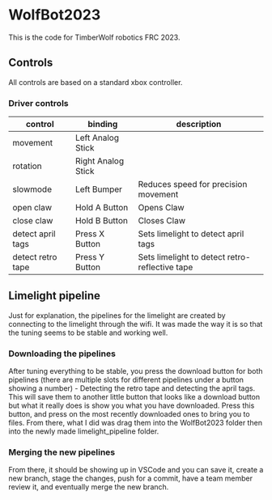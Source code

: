 # WolfBot2023

This is the code for TimberWolf robotics FRC 2023.

## Controls

All controls are based on a standard xbox controller.

### Driver controls

| control           | binding            | description                                    |
| ----------------- | ------------------ | ---------------------------------------------- |
| movement          | Left Analog Stick  |                                                |
| rotation          | Right Analog Stick |                                                |
| slowmode          | Left Bumper        | Reduces speed for precision movement           |
| open claw         | Hold A Button      | Opens Claw                                     |
| close claw        | Hold B Button      | Closes Claw                                    |
| detect april tags | Press X Button     | Sets limelight to detect april tags            |
| detect retro tape | Press Y Button     | Sets limelight to detect retro-reflective tape |

## Limelight pipeline

Just for explanation, the pipelines for the limelight are created by connecting
to the limelight through the wifi. It was made the way it is so that the tuning
seems to be stable and working well.

### Downloading the pipelines

After tuning everything to be stable, you press the download button for both
pipelines (there are multiple slots for different pipelines under a button
showing a number) - Detecting the retro tape and detecting the april tags. This
will save them to another little button that looks like a download button but
what it really does is show you what you have downloaded. Press this button, and
press on the most recently downloaded ones to bring you to files. From there,
what I did was drag them into the WolfBot2023 folder then into the newly made
limelight_pipeline folder.

### Merging the new pipelines

From there, it should be showing up in VSCode and you can save it, create a new
branch, stage the changes, push for a commit, have a team member review it, and
eventually merge the new branch.
